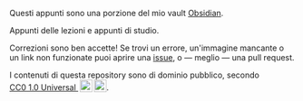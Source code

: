 Questi appunti sono una porzione del mio vault [Obsidian](https://obsidian.md).

Appunti delle lezioni e appunti di studio.

Correzioni sono ben accette! Se trovi un errore, un'immagine mancante o un link non funzionate puoi aprire una [issue](https://github.com/ormai/notes/issues/new), o — meglio — una pull request.

<p xmlns:cc="http://creativecommons.org/ns#" >I contenuti di questa repository sono di dominio pubblico, secondo <a href="http://creativecommons.org/publicdomain/zero/1.0/deed.it" target="_blank" rel="license noopener noreferrer" style="display:inline-block;">CC0 1.0 Universal <img style="height:22px!important;margin-left:3px;vertical-align:text-bottom;" src="https://mirrors.creativecommons.org/presskit/icons/cc.svg?ref=chooser-v1"><img style="height:22px!important;margin-left:3px;vertical-align:text-bottom;" src="https://mirrors.creativecommons.org/presskit/icons/zero.svg?ref=chooser-v1"></a>.</p>
